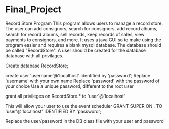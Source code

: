 # Final_Project
Record Store Program
This program allows users to manage a record store.  The user can add consignors, 
search for consignors, add record albums, search for record albums, sell records, keep records of sales, view payments
to consignors, and more.  It uses a java GUI so to make using the program easier and requires a blank mysql database.
The database should be called "RecordStore".  A user should be created for the database database with all privilages.

Create database RecordStore;

create user 'username'@'localhost'
identified by 'password';
Replace 'username' with your own name
Replace 'password' with the password of your choice
Use a unique password, different to the root user

grant all privileges on RecordStore.* to 'user'@'localhost'

This will allow your user to use the event scheduler
GRANT SUPER ON *.* TO 'user'@'localhost' IDENTIFIED BY 'password';

Replace the user/password in the DB class file with your user and password
